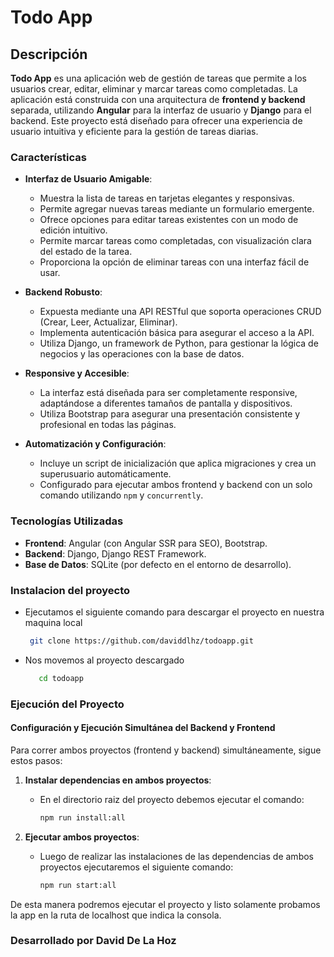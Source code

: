 # Todo App

## Descripción

**Todo App** es una aplicación web de gestión de tareas que permite a los usuarios crear, editar, eliminar y marcar tareas como completadas. La aplicación está construida con una arquitectura de **frontend y backend** separada, utilizando **Angular** para la interfaz de usuario y **Django** para el backend. Este proyecto está diseñado para ofrecer una experiencia de usuario intuitiva y eficiente para la gestión de tareas diarias.

### Características

- **Interfaz de Usuario Amigable**: 
  - Muestra la lista de tareas en tarjetas elegantes y responsivas.
  - Permite agregar nuevas tareas mediante un formulario emergente.
  - Ofrece opciones para editar tareas existentes con un modo de edición intuitivo.
  - Permite marcar tareas como completadas, con visualización clara del estado de la tarea.
  - Proporciona la opción de eliminar tareas con una interfaz fácil de usar.

- **Backend Robusto**:
  - Expuesta mediante una API RESTful que soporta operaciones CRUD (Crear, Leer, Actualizar, Eliminar).
  - Implementa autenticación básica para asegurar el acceso a la API.
  - Utiliza Django, un framework de Python, para gestionar la lógica de negocios y las operaciones con la base de datos.

- **Responsive y Accesible**:
  - La interfaz está diseñada para ser completamente responsive, adaptándose a diferentes tamaños de pantalla y dispositivos.
  - Utiliza Bootstrap para asegurar una presentación consistente y profesional en todas las páginas.

- **Automatización y Configuración**:
  - Incluye un script de inicialización que aplica migraciones y crea un superusuario automáticamente.
  - Configurado para ejecutar ambos frontend y backend con un solo comando utilizando `npm` y `concurrently`.

### Tecnologías Utilizadas

- **Frontend**: Angular (con Angular SSR para SEO), Bootstrap.
- **Backend**: Django, Django REST Framework.
- **Base de Datos**: SQLite (por defecto en el entorno de desarrollo).

### Instalacion del proyecto

- Ejecutamos el siguiente comando para descargar el proyecto en nuestra maquina local
    ```bash
     git clone https://github.com/daviddlhz/todoapp.git
    ```
- Nos movemos al proyecto descargado
  ```bash
     cd todoapp
    ```
### Ejecución del Proyecto

#### Configuración y Ejecución Simultánea del Backend y Frontend

Para correr ambos proyectos (frontend y backend) simultáneamente, sigue estos pasos:

1. **Instalar dependencias en ambos proyectos**:
   - En el directorio raiz del proyecto debemos ejecutar el comando:
     ```bash
     npm run install:all
     ```

2. **Ejecutar ambos proyectos**:
   - Luego de realizar las instalaciones de las dependencias de ambos proyectos ejecutaremos el siguiente comando:
     ```bash
     npm run start:all
     ```

De esta manera podremos ejecutar el proyecto y listo solamente probamos la app en la ruta de localhost que indica la consola.

### Desarrollado por David De La Hoz
